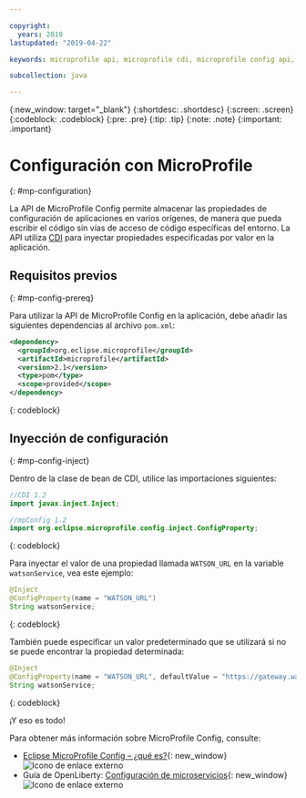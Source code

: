 ```yaml
---

copyright:
  years: 2019
lastupdated: "2019-04-22"

keywords: microprofile api, microprofile cdi, microprofile config api, config api, store properties multiple sources

subcollection: java

---
```


{:new_window: target="_blank"}
{:shortdesc: .shortdesc}
{:screen: .screen}
{:codeblock: .codeblock}
{:pre: .pre}
{:tip: .tip}
{:note: .note}
{:important: .important}

# Configuración con MicroProfile
{: #mp-configuration}

La API de MicroProfile Config permite almacenar las propiedades de configuración de aplicaciones en varios orígenes, de manera que pueda escribir el código sin vías de acceso de código específicas del entorno. La API utiliza
[CDI](/docs/java?topic=java-mp-cdi#mp-cdi) para inyectar propiedades especificadas por valor en la aplicación.

## Requisitos previos
{: #mp-config-prereq}

Para utilizar la API de MicroProfile Config en la aplicación, debe añadir las siguientes dependencias al archivo `pom.xml`:

```xml
<dependency>
  <groupId>org.eclipse.microprofile</groupId>
  <artifactId>microprofile</artifactId>
  <version>2.1</version>
  <type>pom</type>
  <scope>provided</scope>
</dependency>
```
{: codeblock}

## Inyección de configuración
{: #mp-config-inject}

Dentro de la clase de bean de CDI, utilice las importaciones siguientes:

```java
//CDI 1.2
import javax.inject.Inject;

//mpConfig 1.2
import org.eclipse.microprofile.config.inject.ConfigProperty;
```
{: codeblock}

Para inyectar el valor de una propiedad llamada `WATSON_URL` en la variable `watsonService`, vea este ejemplo:

```java
@Inject 
@ConfigProperty(name = "WATSON_URL") 
String watsonService;
```
{: codeblock}

También puede especificar un valor predeterminado que se utilizará si no se puede encontrar la propiedad determinada:

```java
@Inject 
@ConfigProperty(name = "WATSON_URL", defaultValue = "https://gateway.watsonplatform.net/tone-analyzer/api/v3/tone?version=2017-09-21") 
String watsonService;
```
{: codeblock}

¡Y eso es todo!

Para obtener más información sobre MicroProfile Config, consulte:

* [Eclipse MicroProfile Config – ¿qué es?](https://www.eclipse.org/community/eclipse_newsletter/2017/september/article3.php){: new_window} ![Icono de enlace externo](../icons/launch-glyph.svg "Icono de enlace externo")
* Guía de OpenLiberty: [Configuración de microservicios](https://openliberty.io/guides/microprofile-config.html){: new_window} ![Icono de enlace externo](../icons/launch-glyph.svg "Icono de enlace externo")

